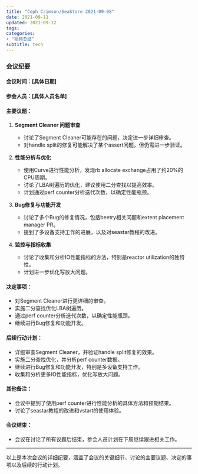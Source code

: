 ```yaml
---
title: "Ceph Crimson/SeaStore 2021-09-08"
date: 2021-09-11
updated: 2021-09-12
tags:
categories:
- "视频总结"
subtitle: tech
---
```



### 会议纪要

#### 会议时间：[具体日期]
#### 参会人员：[具体人员名单]

#### 主要议题：
1. **Segment Cleaner 问题审查**
   - 讨论了Segment Cleaner可能存在的问题，决定进一步详细审查。
   - 对handle split的修复可能解决了某个assert问题，但仍需进一步验证。

2. **性能分析与优化**
   - 使用Curve进行性能分析，发现rb allocate exchange占用了约20%的CPU周期。
   - 讨论了LBA树遍历的优化，建议使用二分查找以提高效率。
   - 计划通过perf counter分析迭代次数，以确定性能瓶颈。

3. **Bug修复与功能开发**
   - 讨论了多个Bug的修复情况，包括beetry相关问题和extent placement manager PR。
   - 提到了多设备支持工作的进展，以及对seastar教程的改进。

4. **监控与指标收集**
   - 讨论了收集和分析IO性能指标的方法，特别是reactor utilization的独特性。
   - 计划进一步优化写放大问题。

#### 决定事项：
- 对Segment Cleaner进行更详细的审查。
- 实施二分查找优化LBA树遍历。
- 通过perf counter分析迭代次数，以确定性能瓶颈。
- 继续进行Bug修复和功能开发。

#### 后续行动计划：
- 详细审查Segment Cleaner，并验证handle split修复的效果。
- 实施二分查找优化，并分析perf counter数据。
- 继续进行Bug修复和功能开发，特别是多设备支持工作。
- 收集和分析更多IO性能指标，优化写放大问题。

#### 其他备注：
- 会议中提到了使用perf counter进行性能分析的具体方法和预期结果。
- 讨论了seastar教程的改进和vstart的使用体验。

#### 会议结束：
- 会议在讨论了所有议题后结束，参会人员计划在下周继续跟进相关工作。

---

以上是本次会议的详细纪要，涵盖了会议的关键细节、讨论的主要议题、决定的事项以及后续的行动计划。